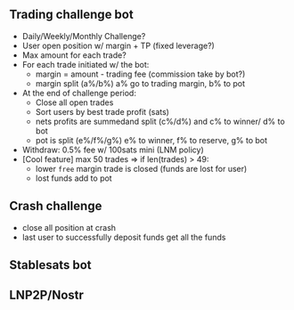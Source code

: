 ## Trading challenge bot
- Daily/Weekly/Monthly Challenge?
- User open position w/ margin + TP (fixed leverage?)
- Max amount for each trade?
- For each trade initiated w/ the bot:
  - margin = amount - trading fee (commission take by bot?)
  - margin split (a%/b%) a% go to trading margin, b% to pot
- At the end of challenge period:
  - Close all open trades
  - Sort users by best trade profit (sats)
  - nets profits are summedand split (c%/d%) and c% to winner/ d% to bot
  - pot is split (e%/f%/g%) e% to winner, f% to reserve, g% to bot
- Withdraw: 0.5% fee w/ 100sats mini (LNM policy)
- [Cool feature] max 50 trades => if len(trades) > 49:
  - lower `free` margin trade is closed (funds are lost for user)
  - lost funds add to pot


## Crash challenge
- close all position at crash
- last user to successfully deposit funds get all the funds

## Stablesats bot

## LNP2P/Nostr
